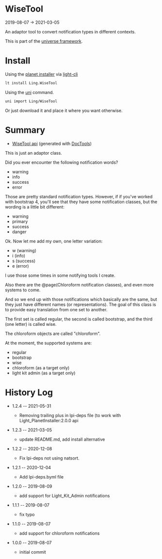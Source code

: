 WiseTool
===========
2019-08-07 -> 2021-03-05



An adaptor tool to convert notification types in different contexts.


This is part of the [universe framework](https://github.com/karayabin/universe-snapshot).


Install
==========
Using the [planet installer](https://github.com/lingtalfi/Light_PlanetInstaller) via [light-cli](https://github.com/lingtalfi/Light_Cli)
```bash
lt install Ling.WiseTool
```

Using the [uni](https://github.com/lingtalfi/universe-naive-importer) command.
```bash
uni import Ling/WiseTool
```

Or just download it and place it where you want otherwise.






Summary
===========
- [WiseTool api](https://github.com/lingtalfi/WiseTool/blob/master/doc/api/Ling/WiseTool.md) (generated with [DocTools](https://github.com/lingtalfi/DocTools))






This is just an adaptor class.


Did you ever encounter the following notification words?

- warning
- info
- success
- error

Those are pretty standard notification types.
However, if if you've worked with bootstrap 4, you'll see that they have some notification classes, but the wording
is a little bit different:

- warning
- primary
- success
- danger

Ok.
Now let me add my own, one letter variation:

- w (warning)
- i (info)
- s (success)
- e (error)


I use those some times in some notifying tools I create.



Also there are the @page(Chloroform notification classes), and even more systems to come.


And so we end up with those notifications which basically are the same, but they just have different names (or representations).
The goal of this class is to provide easy translation from one set to another.

The first set is called regular, the second is called bootstrap, and the third (one letter) is called wise.

The chloroform objects are called "chloroform".



At the moment,  the supported systems are:

- regular
- bootstrap
- wise
- chloroform (as a target only)
- light kit admin (as a target only)





History Log
=============

- 1.2.4 -- 2021-05-31

    - Removing trailing plus in lpi-deps file (to work with Light_PlanetInstaller:2.0.0 api

- 1.2.3 -- 2021-03-05

    - update README.md, add install alternative

- 1.2.2 -- 2020-12-08

    - Fix lpi-deps not using natsort.

- 1.2.1 -- 2020-12-04

    - Add lpi-deps.byml file

- 1.2.0 -- 2019-08-09

    - add support for Light_Kit_Admin notifications
    
- 1.1.1 -- 2019-08-07

    - fix typo
    
- 1.1.0 -- 2019-08-07

    - add support for chloroform notifications
    
- 1.0.0 -- 2019-08-07

    - initial commit